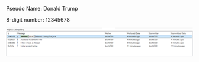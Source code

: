Pseudo Name: Donald Trump

8-digit number: 12345678

![image](https://github.com/bccht730/comp3111-lab1-2020s/blob/master/lab1.png)
